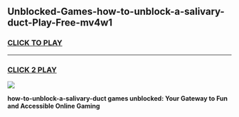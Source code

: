 
## Unblocked-Games-how-to-unblock-a-salivary-duct-Play-Free-mv4w1
<h3>
<a href="https://premium76.site?title=how-to-unblock-a-salivary-duct&ref=18A1">CLICK TO PLAY</a></h3>
<hr>

<h3>
<a href="https://premium76.site?title=how-to-unblock-a-salivary-duct&ref=18A1">CLICK 2 PLAY</a>
  
</h3>

<a href="https://premium76.site?title=how-to-unblock-a-salivary-duct&ref=18A1"><img src="https://clearcache.store/games.png"></a>


**how-to-unblock-a-salivary-duct games unblocked: Your Gateway to Fun and Accessible Online Gaming**
